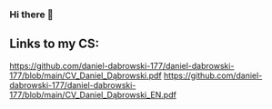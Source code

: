 ### Hi there 👋

## Links to my CS:
https://github.com/daniel-dabrowski-177/daniel-dabrowski-177/blob/main/CV_Daniel_Dąbrowski.pdf
https://github.com/daniel-dabrowski-177/daniel-dabrowski-177/blob/main/CV_Daniel_Dąbrowski_EN.pdf
